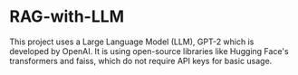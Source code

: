 # RAG-with-LLM
This project uses a Large Language Model (LLM), GPT-2  which is developed by OpenAI. It is using open-source libraries like Hugging Face's transformers and faiss, which do not require API keys for basic usage.
